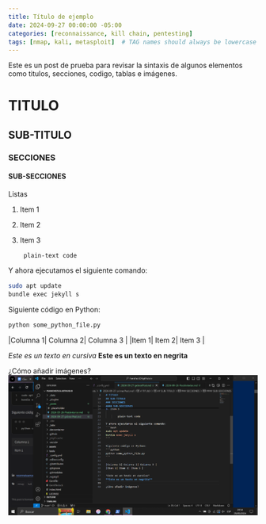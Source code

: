 ```yaml
---
title: Título de ejemplo
date: 2024-09-27 00:00:00 -05:00
categories: [reconnaissance, kill chain, pentesting]
tags: [nmap, kali, metasploit]  # TAG names should always be lowercase
---
```


Este es un post de prueba para revisar la sintaxis de algunos elementos como titulos, secciones, codigo, tablas e imágenes.
# TITULO

## SUB-TITULO

### SECCIONES

#### SUB-SECCIONES

Listas
1. Item 1
2. Item 2
3. Item 3

        plain-text code

Y ahora ejecutamos el siguiente comando:
```bash
sudo apt update
bundle exec jekyll s
```

Siguiente código en Python:
```python
python some_python_file.py
```

|Columna 1| Columna 2| Columna 3 |
|Item 1| Item 2| Item 3 |

*Este es un texto en cursiva*
**Este es un texto en negrita**

¿Cómo añadir imágenes?
![Captura de imagen](/assets/images/image.png)

